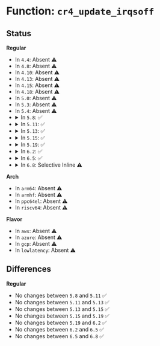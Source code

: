 # Function: <code>cr4_update_irqsoff</code>

## Status
<b>Regular</b>
<ul>
<li>
In <code>4.4</code>: Absent ⚠️
</li>
<li>
In <code>4.8</code>: Absent ⚠️
</li>
<li>
In <code>4.10</code>: Absent ⚠️
</li>
<li>
In <code>4.13</code>: Absent ⚠️
</li>
<li>
In <code>4.15</code>: Absent ⚠️
</li>
<li>
In <code>4.18</code>: Absent ⚠️
</li>
<li>
In <code>5.0</code>: Absent ⚠️
</li>
<li>
In <code>5.3</code>: Absent ⚠️
</li>
<li>
In <code>5.4</code>: Absent ⚠️
</li>
<li>
<details>
<summary>In <code>5.8</code>: ✅</summary>

```c
void cr4_update_irqsoff(long unsigned int set, long unsigned int clear);
```

**Collision:** Unique Global

**Inline:** No

**Transformation:** False

**Instances:**

```
In arch/x86/kernel/cpu/common.c (ffffffff81049e00)
Location: arch/x86/kernel/cpu/common.c:397
Inline: False
Direct callers:
  - arch/x86/kernel/process.c:set_tsc_mode
  - arch/x86/kernel/process.c:disable_TSC
  - arch/x86/kernel/fpu/init.c:fpu__init_cpu_generic
  - arch/x86/kernel/fpu/xstate.c:fpu__init_system_xstate
  - arch/x86/kernel/fpu/xstate.c:fpu__init_cpu_xstate
  - arch/x86/kernel/cpu/common.c:cpu_init
  - arch/x86/kernel/cpu/common.c:identify_cpu
  - arch/x86/kernel/cpu/common.c:identify_cpu
  - arch/x86/kernel/cpu/common.c:identify_cpu
  - arch/x86/kernel/cpu/common.c:identify_cpu
  - arch/x86/kernel/cpu/common.c:identify_cpu
  - arch/x86/kernel/reboot.c:vmxoff_nmi
  - arch/x86/kernel/smp.c:__sysvec_reboot
  - arch/x86/kernel/crash.c:native_machine_crash_shutdown
  - arch/x86/kernel/crash.c:kdump_nmi_callback
  - arch/x86/mm/init.c:cr4_set_bits
  - arch/x86/mm/tlb.c:switch_mm_irqs_off
  - arch/x86/mm/tlb.c:switch_mm_irqs_off
  - arch/x86/mm/tlb.c:cr4_update_pce
  - arch/x86/mm/tlb.c:cr4_update_pce
```
**Symbols:**

```
ffffffff81049e00-ffffffff81049e32: cr4_update_irqsoff (STB_GLOBAL)
```
</details>
</li>
<li>
<details>
<summary>In <code>5.11</code>: ✅</summary>

```c
void cr4_update_irqsoff(long unsigned int set, long unsigned int clear);
```

**Collision:** Unique Global

**Inline:** No

**Transformation:** False

**Instances:**

```
In arch/x86/kernel/cpu/common.c (ffffffff810492a0)
Location: arch/x86/kernel/cpu/common.c:399
Inline: False
Direct callers:
  - arch/x86/kernel/process.c:set_tsc_mode
  - arch/x86/kernel/process.c:disable_TSC
  - arch/x86/kernel/fpu/init.c:fpu__init_cpu_generic
  - arch/x86/kernel/fpu/xstate.c:fpu__init_system_xstate
  - arch/x86/kernel/fpu/xstate.c:fpu__init_cpu_xstate
  - arch/x86/kernel/cpu/common.c:cpu_init
  - arch/x86/kernel/cpu/common.c:identify_cpu
  - arch/x86/kernel/cpu/common.c:identify_cpu
  - arch/x86/kernel/cpu/common.c:identify_cpu
  - arch/x86/kernel/cpu/common.c:identify_cpu
  - arch/x86/kernel/cpu/common.c:identify_cpu
  - arch/x86/kernel/cpu/common.c:identify_cpu
  - arch/x86/kernel/reboot.c:emergency_vmx_disable_all
  - arch/x86/kernel/reboot.c:vmxoff_nmi
  - arch/x86/kernel/reboot.c:machine_real_restart
  - arch/x86/kernel/smp.c:__sysvec_reboot
  - arch/x86/kernel/crash.c:native_machine_crash_shutdown
  - arch/x86/kernel/crash.c:kdump_nmi_callback
  - arch/x86/mm/init.c:cr4_set_bits
  - arch/x86/mm/tlb.c:switch_mm_irqs_off
  - arch/x86/mm/tlb.c:switch_mm_irqs_off
  - arch/x86/mm/tlb.c:cr4_update_pce
  - arch/x86/mm/tlb.c:cr4_update_pce
```
**Symbols:**

```
ffffffff810492a0-ffffffff810492d2: cr4_update_irqsoff (STB_GLOBAL)
```
</details>
</li>
<li>
<details>
<summary>In <code>5.13</code>: ✅</summary>

```c
void cr4_update_irqsoff(long unsigned int set, long unsigned int clear);
```

**Collision:** Unique Global

**Inline:** No

**Transformation:** False

**Instances:**

```
In arch/x86/kernel/cpu/common.c (ffffffff8104ab70)
Location: arch/x86/kernel/cpu/common.c:398
Inline: False
Direct callers:
  - arch/x86/kernel/process.c:set_tsc_mode
  - arch/x86/kernel/process.c:disable_TSC
  - arch/x86/kernel/fpu/init.c:fpu__init_cpu_generic
  - arch/x86/kernel/fpu/xstate.c:fpu__init_system_xstate
  - arch/x86/kernel/fpu/xstate.c:fpu__init_cpu_xstate
  - arch/x86/kernel/cpu/common.c:cpu_init
  - arch/x86/kernel/cpu/common.c:identify_cpu
  - arch/x86/kernel/cpu/common.c:cr4_set_bits
  - arch/x86/kernel/reboot.c:cr4_clear_bits
  - arch/x86/kernel/smp.c:__sysvec_reboot
  - arch/x86/mm/init.c:cr4_set_bits
  - arch/x86/mm/tlb.c:switch_mm_irqs_off
  - arch/x86/mm/tlb.c:switch_mm_irqs_off
  - arch/x86/mm/tlb.c:cr4_update_pce
  - arch/x86/mm/tlb.c:cr4_update_pce
```
**Symbols:**

```
ffffffff8104ab70-ffffffff8104aba2: cr4_update_irqsoff (STB_GLOBAL)
```
</details>
</li>
<li>
<details>
<summary>In <code>5.15</code>: ✅</summary>

```c
void cr4_update_irqsoff(long unsigned int set, long unsigned int clear);
```

**Collision:** Unique Global

**Inline:** No

**Transformation:** False

**Instances:**

```
In arch/x86/kernel/cpu/common.c (ffffffff81051ad0)
Location: arch/x86/kernel/cpu/common.c:406
Inline: False
Direct callers:
  - arch/x86/realmode/init.c:load_trampoline_pgtable
  - arch/x86/kernel/process.c:set_tsc_mode
  - arch/x86/kernel/process.c:disable_TSC
  - arch/x86/kernel/fpu/init.c:fpu__init_cpu_generic
  - arch/x86/kernel/fpu/xstate.c:fpu__init_system_xstate
  - arch/x86/kernel/cpu/common.c:cpu_init
  - arch/x86/kernel/cpu/common.c:identify_cpu
  - arch/x86/kernel/cpu/common.c:cr4_set_bits
  - arch/x86/kernel/smp.c:__sysvec_reboot
  - arch/x86/mm/init.c:cr4_set_bits
  - arch/x86/mm/tlb.c:switch_mm_irqs_off
  - arch/x86/mm/tlb.c:switch_mm_irqs_off
  - arch/x86/mm/tlb.c:cr4_update_pce
  - arch/x86/mm/tlb.c:cr4_update_pce
```
**Symbols:**

```
ffffffff81051ad0-ffffffff81051b02: cr4_update_irqsoff (STB_GLOBAL)
```
</details>
</li>
<li>
<details>
<summary>In <code>5.19</code>: ✅</summary>

```c
void cr4_update_irqsoff(long unsigned int set, long unsigned int clear);
```

**Collision:** Unique Global

**Inline:** No

**Transformation:** False

**Instances:**

```
In arch/x86/kernel/cpu/common.c (ffffffff8105d110)
Location: arch/x86/kernel/cpu/common.c:462
Inline: False
Direct callers:
  - arch/x86/kernel/cpu/common.c:cr4_clear_bits
  - arch/x86/kernel/cpu/common.c:cr4_set_bits
  - arch/x86/mm/init.c:cr4_set_bits
  - arch/x86/mm/tlb.c:switch_mm_irqs_off
  - arch/x86/mm/tlb.c:switch_mm_irqs_off
  - arch/x86/mm/tlb.c:cr4_update_pce
  - arch/x86/mm/tlb.c:cr4_update_pce
```
**Symbols:**

```
ffffffff8105d110-ffffffff8105d175: cr4_update_irqsoff (STB_GLOBAL)
```
</details>
</li>
<li>
<details>
<summary>In <code>6.2</code>: ✅</summary>

```c
void cr4_update_irqsoff(long unsigned int set, long unsigned int clear);
```

**Collision:** Unique Global

**Inline:** No

**Transformation:** False

**Instances:**

```
In arch/x86/kernel/cpu/common.c (ffffffff8106b510)
Location: arch/x86/kernel/cpu/common.c:463
Inline: False
Direct callers:
  - arch/x86/kernel/cpu/common.c:cr4_clear_bits
  - arch/x86/kernel/cpu/common.c:cr4_set_bits
  - arch/x86/mm/init.c:cr4_set_bits
  - arch/x86/mm/tlb.c:switch_mm_irqs_off
  - arch/x86/mm/tlb.c:switch_mm_irqs_off
  - arch/x86/mm/tlb.c:cr4_update_pce
  - arch/x86/mm/tlb.c:cr4_update_pce
```
**Symbols:**

```
ffffffff8106b510-ffffffff8106b575: cr4_update_irqsoff (STB_GLOBAL)
```
</details>
</li>
<li>
<details>
<summary>In <code>6.5</code>: ✅</summary>

```c
void cr4_update_irqsoff(long unsigned int set, long unsigned int clear);
```

**Collision:** Unique Global

**Inline:** No

**Transformation:** False

**Instances:**

```
In arch/x86/kernel/cpu/common.c (ffffffff8106cec0)
Location: arch/x86/kernel/cpu/common.c:451
Inline: False
Direct callers:
  - arch/x86/kernel/cpu/common.c:cr4_clear_bits
  - arch/x86/kernel/cpu/common.c:cr4_set_bits
  - arch/x86/mm/init.c:cr4_set_bits
  - arch/x86/mm/tlb.c:switch_mm_irqs_off
  - arch/x86/mm/tlb.c:switch_mm_irqs_off
  - arch/x86/mm/tlb.c:cr4_update_pce
  - arch/x86/mm/tlb.c:cr4_update_pce
```
**Symbols:**

```
ffffffff8106cec0-ffffffff8106cf25: cr4_update_irqsoff (STB_GLOBAL)
```
</details>
</li>
<li>
<details>
<summary>In <code>6.8</code>: Selective Inline ⚠️</summary>

```c
void cr4_update_irqsoff(long unsigned int set, long unsigned int clear);
```

**Collision:** Unique Global

**Inline:** Selective

**Transformation:** False

**Instances:**

```
In arch/x86/kernel/cpu/common.c (ffffffff81074627)
Location: arch/x86/kernel/cpu/common.c:432
Inline: True
Inline callers:
  - arch/x86/kernel/cpu/common.c:cr4_set_bits
Direct callers:
  - arch/x86/kernel/cpu/common.c:cr4_clear_bits
  - arch/x86/mm/init.c:cr4_set_bits
  - arch/x86/mm/tlb.c:switch_mm_irqs_off
  - arch/x86/mm/tlb.c:switch_mm_irqs_off
  - arch/x86/mm/tlb.c:cr4_update_pce
  - arch/x86/mm/tlb.c:cr4_update_pce
```
**Symbols:**

```
ffffffff81074690-ffffffff810746f5: cr4_update_irqsoff (STB_GLOBAL)
```
</details>
</li>
</ul>
<b>Arch</b>
<ul>
<li>
In <code>arm64</code>: Absent ⚠️
</li>
<li>
In <code>armhf</code>: Absent ⚠️
</li>
<li>
In <code>ppc64el</code>: Absent ⚠️
</li>
<li>
In <code>riscv64</code>: Absent ⚠️
</li>
</ul>
<b>Flavor</b>
<ul>
<li>
In <code>aws</code>: Absent ⚠️
</li>
<li>
In <code>azure</code>: Absent ⚠️
</li>
<li>
In <code>gcp</code>: Absent ⚠️
</li>
<li>
In <code>lowlatency</code>: Absent ⚠️
</li>
</ul>

## Differences
<b>Regular</b>
<ul>
<li>
No changes between <code>5.8</code> and <code>5.11</code> ✅
</li>
<li>
No changes between <code>5.11</code> and <code>5.13</code> ✅
</li>
<li>
No changes between <code>5.13</code> and <code>5.15</code> ✅
</li>
<li>
No changes between <code>5.15</code> and <code>5.19</code> ✅
</li>
<li>
No changes between <code>5.19</code> and <code>6.2</code> ✅
</li>
<li>
No changes between <code>6.2</code> and <code>6.5</code> ✅
</li>
<li>
No changes between <code>6.5</code> and <code>6.8</code> ✅
</li>
</ul>
